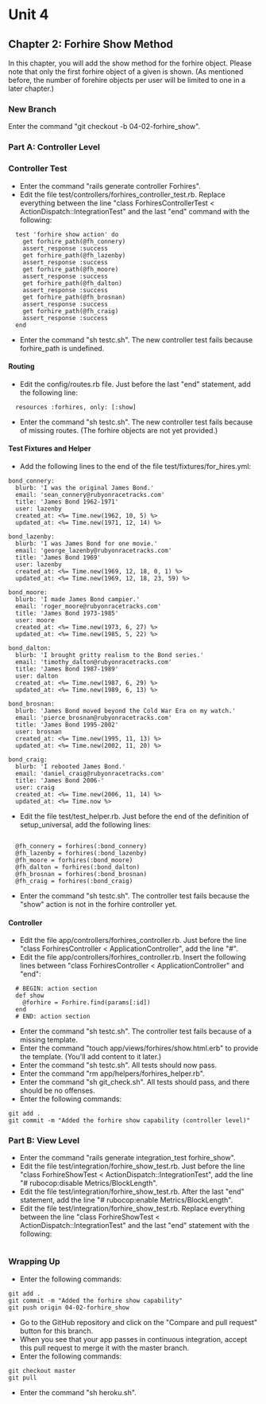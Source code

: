 # Unit 4
## Chapter 2: Forhire Show Method
In this chapter, you will add the show method for the forhire object.  Please note that only the first forhire object of a given is shown.  (As mentioned before, the number of forehire objects per user will be limited to one in a later chapter.)

### New Branch
Enter the command "git checkout -b 04-02-forhire_show".

### Part A: Controller Level

### Controller Test
* Enter the command "rails generate controller Forhires".
* Edit the file test/controllers/forhires_controller_test.rb.  Replace everything between the line "class ForhiresControllerTest < ActionDispatch::IntegrationTest" and the last "end" command with the following:
```
  test 'forhire show action' do
    get forhire_path(@fh_connery)
    assert_response :success
    get forhire_path(@fh_lazenby)
    assert_response :success
    get forhire_path(@fh_moore)
    assert_response :success
    get forhire_path(@fh_dalton)
    assert_response :success
    get forhire_path(@fh_brosnan)
    assert_response :success
    get forhire_path(@fh_craig)
    assert_response :success
  end
```
* Enter the command "sh testc.sh".  The new controller test fails because forhire_path is undefined.

#### Routing
* Edit the config/routes.rb file.  Just before the last "end" statement, add the following line:
```
  resources :forhires, only: [:show]
```
* Enter the command "sh testc.sh".  The new controller test fails because of missing routes.  (The forhire objects are not yet provided.)

#### Test Fixtures and Helper
* Add the following lines to the end of the file test/fixtures/for_hires.yml:
```
bond_connery:
  blurb: 'I was the original James Bond.'
  email: 'sean_connery@rubyonracetracks.com'
  title: 'James Bond 1962-1971'
  user: lazenby
  created_at: <%= Time.new(1962, 10, 5) %>
  updated_at: <%= Time.new(1971, 12, 14) %>

bond_lazenby:
  blurb: 'I was James Bond for one movie.'
  email: 'george_lazenby@rubyonracetracks.com'
  title: 'James Bond 1969'
  user: lazenby
  created_at: <%= Time.new(1969, 12, 18, 0, 1) %>
  updated_at: <%= Time.new(1969, 12, 18, 23, 59) %>

bond_moore:
  blurb: 'I made James Bond campier.'
  email: 'roger_moore@rubyonracetracks.com'
  title: 'James Bond 1973-1985'
  user: moore
  created_at: <%= Time.new(1973, 6, 27) %>
  updated_at: <%= Time.new(1985, 5, 22) %>

bond_dalton:
  blurb: 'I brought gritty realism to the Bond series.'
  email: 'timothy_dalton@rubyonracetracks.com'
  title: 'James Bond 1987-1989'
  user: dalton
  created_at: <%= Time.new(1987, 6, 29) %>
  updated_at: <%= Time.new(1989, 6, 13) %>

bond_brosnan:
  blurb: 'James Bond moved beyond the Cold War Era on my watch.'
  email: 'pierce_brosnan@rubyonracetracks.com'
  title: 'James Bond 1995-2002'
  user: brosnan
  created_at: <%= Time.new(1995, 11, 13) %>
  updated_at: <%= Time.new(2002, 11, 20) %>

bond_craig:
  blurb: 'I rebooted James Bond.'
  email: 'daniel_craig@rubyonracetracks.com'
  title: 'James Bond 2006-'
  user: craig
  created_at: <%= Time.new(2006, 11, 14) %>
  updated_at: <%= Time.now %>
```
* Edit the file test/test_helper.rb.  Just before the end of the definition of setup_universal, add the following lines:
```

  @fh_connery = forhires(:bond_connery)
  @fh_lazenby = forhires(:bond_lazenby)
  @fh_moore = forhires(:bond_moore)
  @fh_dalton = forhires(:bond_dalton)
  @fh_brosnan = forhires(:bond_brosnan)
  @fh_craig = forhires(:bond_craig)
```
* Enter the command "sh testc.sh".  The controller test fails because the "show" action is not in the forhire controller yet.

#### Controller
* Edit the file app/controllers/forhires_controller.rb. Just before the line "class ForhiresController < ApplicationController", add the line "#".
* Edit the file app/controllers/forhires_controller.rb. Insert the following lines between "class ForhiresController < ApplicationController" and "end":
```
  # BEGIN: action section
  def show
    @forhire = Forhire.find(params[:id])
  end
  # END: action section
```
* Enter the command "sh testc.sh". The controller test fails because of a missing template.
* Enter the command "touch app/views/forhires/show.html.erb" to provide the template. (You'll add content to it later.)
* Enter the command "sh testc.sh". All tests should now pass.
* Enter the command "rm app/helpers/forhires_helper.rb".
* Enter the command "sh git_check.sh". All tests should pass, and there should be no offenses.
* Enter the following commands:
```
git add .
git commit -m "Added the forhire show capability (controller level)"
```

### Part B: View Level
* Enter the command "rails generate integration_test forhire_show".
* Edit the file test/integration/forhire_show_test.rb.  Just before the line "class ForhireShowTest < ActionDispatch::IntegrationTest", add the line "# rubocop:disable Metrics/BlockLength".
* Edit the file test/integration/forhire_show_test.rb.  After the last "end" statement, add the line "# rubocop:enable Metrics/BlockLength".
* Edit the file test/integration/forhire_show_test.rb.  Replace everything between the line "class ForhireShowTest < ActionDispatch::IntegrationTest" and the last "end" statement with the following:
```
```

### Wrapping Up
* Enter the following commands:
```
git add .
git commit -m "Added the forhire show capability"
git push origin 04-02-forhire_show
```
* Go to the GitHub repository and click on the "Compare and pull request" button for this branch.
* When you see that your app passes in continuous integration, accept this pull request to merge it with the master branch.
* Enter the following commands:
```
git checkout master
git pull
```
* Enter the command "sh heroku.sh".
